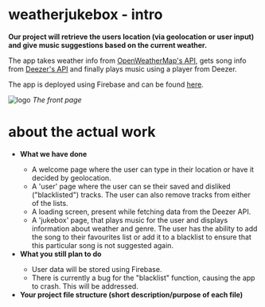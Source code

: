 # weatherjukebox - intro

<b>Our project will retrieve the users location (via geolocation or user input) and give music suggestions based on the current weather.</b>

<p>The app takes weather info from <a href="https://openweathermap.org/api">OpenWeatherMap's API</a>, gets song info from <a href="https://developers.deezer.com/api/explorer">Deezer's API</a> and finally plays music using a player from Deezer.</p>

<p>The app is deployed using Firebase and can be found <a href="https://weather-jukebox.firebaseapp.com/">here</a>.</p>

<img src="http://www.emildickson.se/weatherjukebox/logo.png" alt="logo"/>
<i>The front page</i>

# about the actual work

<ul>
<li><b>What we have done</b></li>
<ul>
    <li>A welcome page where the user can type in their location or have it decided by geolocation.</li>
    <li>A 'user' page where the user can se their saved and disliked ("blacklisted") tracks. The user can also remove tracks from either of the lists.</li>
    <li>A loading screen, present while fetching data from the Deezer API.</li>
    <li>A 'jukebox' page, that plays music for the user and displays information about weather and genre. The user has the ability to add the song to their favourites list or add it to a blacklist to ensure that this particular song is not suggested again.</li>
</ul>
<li><b>What you still plan to do</b></li>
<ul>
    <li>User data will be stored using Firebase.</li>
    <li>There is currently a bug for the "blacklist" function, causing the app to crash. This will be addressed.</li>
</ul>
<li><b>Your project file structure (short description/purpose of each file)</b></li>
<ul>
